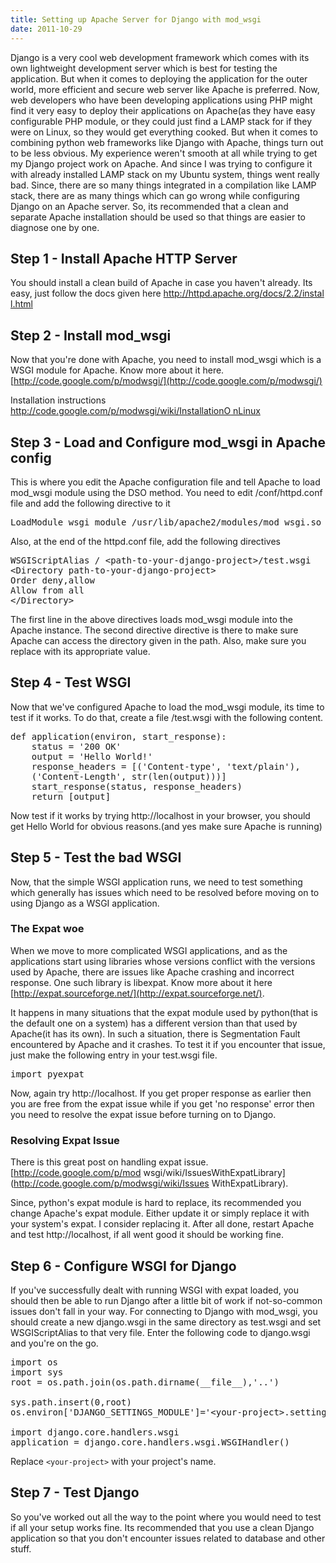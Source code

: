 ```yaml
---
title: Setting up Apache Server for Django with mod_wsgi
date: 2011-10-29
---
```


Django is a very cool web development framework which comes with its own
lightweight development server which is best for testing the application. But
when it comes to deploying the application for the outer world, more efficient
and secure web server like Apache is preferred. Now, web developers who have
been developing applications using PHP might find it very easy to deploy their
applications on Apache(as they have easy configurable PHP module, or they
could just find a LAMP stack for if they were on Linux, so they would get
everything cooked. But when it comes to combining python web frameworks like
Django with Apache, things turn out to be less obvious. My experience weren't
smooth at all while trying to get my Django project work on Apache. And since
I was trying to configure it with already installed LAMP stack on my Ubuntu
system, things went really bad. Since, there are so many things integrated in
a compilation like LAMP stack, there are as many things which can go wrong
while configuring Django on an Apache server. So, its recommended that a clean
and separate Apache installation should be used so that things are easier to
diagnose one by one.

## Step 1 - Install Apache HTTP Server

You should install a clean build of Apache in case you haven't already. Its
easy, just follow the docs given here [http://httpd.apache.org/docs/2.2/instal
l.html](http://httpd.apache.org/docs/2.2/install.html)

## Step 2 - Install mod_wsgi

Now that you're done with Apache, you need to install mod_wsgi which is a WSGI
module for Apache. Know more about it here.
[http://code.google.com/p/modwsgi/](http://code.google.com/p/modwsgi/)

Installation instructions [http://code.google.com/p/modwsgi/wiki/InstallationO
nLinux](http://code.google.com/p/modwsgi/wiki/InstallationOnLinux) 

## Step 3 - Load and Configure mod_wsgi in Apache config 

This is where you edit the Apache
configuration file and tell Apache to load mod_wsgi module using the DSO
method. You need to edit /conf/httpd.conf file and add the following directive
to it

<pre class="apache">
LoadModule wsgi_module /usr/lib/apache2/modules/mod_wsgi.so
</pre>

Also, at the end of the httpd.conf file, add the following directives

<pre class="apache">
WSGIScriptAlias / &lt;path-to-your-django-project&gt;/test.wsgi
&lt;Directory path-to-your-django-project&gt;
Order deny,allow
Allow from all
&lt;/Directory&gt;
</pre>

The first line in the above directives loads mod_wsgi module into the Apache
instance. The second directive <Directory> directive is there to make sure
Apache can access the directory given in the path. Also, make sure you replace
<path-to-your-django-project> with its appropriate value.

## Step 4 - Test WSGI

Now that we've configured Apache to load the mod_wsgi module, its time to test
if it works. To do that, create a file <path-to-your-django-project>/test.wsgi
with the following content.
<pre class="python">
def application(environ, start_response):
	status = '200 OK'
	output = 'Hello World!'
	response_headers = [('Content-type', 'text/plain'),
	('Content-Length', str(len(output)))]
	start_response(status, response_headers)
	return [output]
</pre>

Now test if it works by trying http://localhost in your browser, you should
get Hello World for obvious reasons.(and yes make sure Apache is running)

## Step 5 - Test the bad WSGI

Now, that the simple WSGI application runs, we need to test something which
generally has issues which need to be resolved before moving on to using
Django as a WSGI application.

### **The Expat woe**

When we move to more complicated WSGI applications, and as the applications
start using libraries whose versions conflict with the versions used by
Apache, there are issues like Apache crashing and incorrect response. One such
library is libexpat. Know more about it here [http://expat.sourceforge.net/](http://expat.sourceforge.net/).

It happens in many situations that the expat module used by python(that is the
default one on a system) has a different version than that used by Apache(it
has its own). In such a situation, there is Segmentation Fault encountered by
Apache and it crashes. To test it if you encounter that issue, just make the
following entry in your test.wsgi file.

<pre class="python">
import pyexpat
</pre>

Now, again try http://localhost. If you get proper response as earlier then
you are free from the expat issue while if you get 'no response' error then
you need to resolve the expat issue before turning on to Django.

### **Resolving Expat Issue**

There is this great post on handling expat issue. [http://code.google.com/p/mod
wsgi/wiki/IssuesWithExpatLibrary](http://code.google.com/p/modwsgi/wiki/Issues
WithExpatLibrary).

Since, python's expat module is hard to replace, its
recommended you change Apache's expat module. Either update it or simply
replace it with your system's expat. I consider replacing it. After all done,
restart Apache and test http://localhost, if all went good it should be
working fine.

## Step 6 - Configure WSGI for Django

If you've successfully dealt with running WSGI with expat loaded, you should
then be able to run Django after a little bit of work if not-so-common issues
don't fall in your way. For connecting to Django with mod_wsgi, you should
create a new django.wsgi in the same directory as test.wsgi and set
WSGIScriptAlias to that very file. Enter the following code to django.wsgi and
you're on the go.

<pre class="python">
import os
import sys
root = os.path.join(os.path.dirname(__file__),'..')

sys.path.insert(0,root)
os.environ['DJANGO_SETTINGS_MODULE']='&lt;your-project&gt;.settings'

import django.core.handlers.wsgi
application = django.core.handlers.wsgi.WSGIHandler()
</pre>

Replace ```<your-project>``` with your project's name. 

## Step 7 - Test Django

So you've worked out all the way to the point where you would need to test if all
your setup works fine. Its recommended that you use a clean Django application
so that you don't encounter issues related to database and other stuff.

